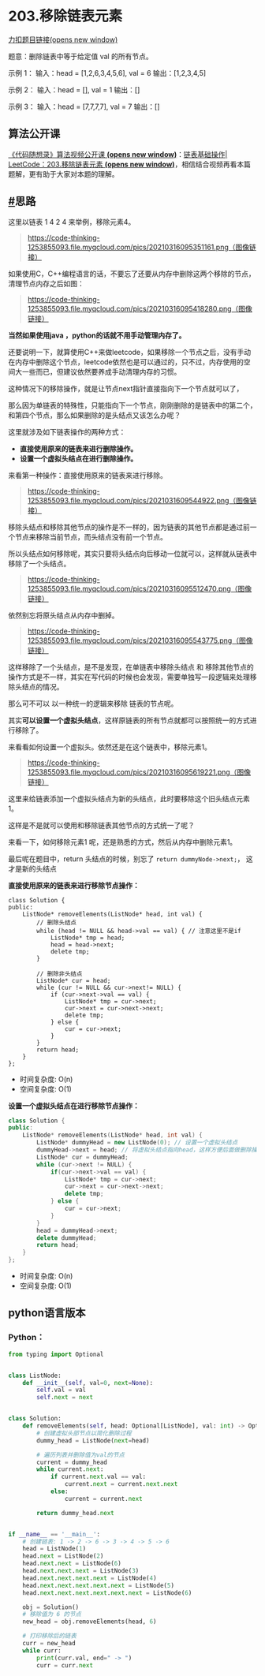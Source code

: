 # 203.移除链表元素

[力扣题目链接(opens new window)](https://leetcode.cn/problems/remove-linked-list-elements/)

题意：删除链表中等于给定值 val 的所有节点。

示例 1： 输入：head = [1,2,6,3,4,5,6], val = 6 输出：[1,2,3,4,5]

示例 2： 输入：head = [], val = 1 输出：[]

示例 3： 输入：head = [7,7,7,7], val = 7 输出：[]

## 算法公开课

[《代码随想录》算法视频公开课 **(opens new window)**](https://programmercarl.com/other/gongkaike.html)：[链表基础操作| LeetCode：203.移除链表元素 **(opens new window)**](https://www.bilibili.com/video/BV18B4y1s7R9)，相信结合视频再看本篇题解，更有助于大家对本题的理解。

## [#](https://programmercarl.com/0203.%E7%A7%BB%E9%99%A4%E9%93%BE%E8%A1%A8%E5%85%83%E7%B4%A0.html#%E6%80%9D%E8%B7%AF)思路

这里以链表 1 4 2 4 来举例，移除元素4。

> https://code-thinking-1253855093.file.myqcloud.com/pics/20210316095351161.png（图像链接）

如果使用C，C++编程语言的话，不要忘了还要从内存中删除这两个移除的节点， 清理节点内存之后如图：

> https://code-thinking-1253855093.file.myqcloud.com/pics/20210316095418280.png（图像链接）


**当然如果使用java ，python的话就不用手动管理内存了。**

还要说明一下，就算使用C++来做leetcode，如果移除一个节点之后，没有手动在内存中删除这个节点，leetcode依然也是可以通过的，只不过，内存使用的空间大一些而已，但建议依然要养成手动清理内存的习惯。

这种情况下的移除操作，就是让节点next指针直接指向下一个节点就可以了，

那么因为单链表的特殊性，只能指向下一个节点，刚刚删除的是链表中的第二个，和第四个节点，那么如果删除的是头结点又该怎么办呢？

这里就涉及如下链表操作的两种方式：

* **直接使用原来的链表来进行删除操作。**
* **设置一个虚拟头结点在进行删除操作。**

来看第一种操作：直接使用原来的链表来进行移除。

> https://code-thinking-1253855093.file.myqcloud.com/pics/2021031609544922.png（图像链接）

移除头结点和移除其他节点的操作是不一样的，因为链表的其他节点都是通过前一个节点来移除当前节点，而头结点没有前一个节点。

所以头结点如何移除呢，其实只要将头结点向后移动一位就可以，这样就从链表中移除了一个头结点。

> https://code-thinking-1253855093.file.myqcloud.com/pics/20210316095512470.png（图像链接）

依然别忘将原头结点从内存中删掉。

> https://code-thinking-1253855093.file.myqcloud.com/pics/20210316095543775.png（图像链接）

这样移除了一个头结点，是不是发现，在单链表中移除头结点 和 移除其他节点的操作方式是不一样，其实在写代码的时候也会发现，需要单独写一段逻辑来处理移除头结点的情况。

那么可不可以 以一种统一的逻辑来移除 链表的节点呢。

其实**可以设置一个虚拟头结点**，这样原链表的所有节点就都可以按照统一的方式进行移除了。

来看看如何设置一个虚拟头。依然还是在这个链表中，移除元素1。

> https://code-thinking-1253855093.file.myqcloud.com/pics/20210316095619221.png（图像链接）

这里来给链表添加一个虚拟头结点为新的头结点，此时要移除这个旧头结点元素1。

这样是不是就可以使用和移除链表其他节点的方式统一了呢？

来看一下，如何移除元素1 呢，还是熟悉的方式，然后从内存中删除元素1。

最后呢在题目中，return 头结点的时候，别忘了 `return dummyNode->next;`， 这才是新的头结点

**直接使用原来的链表来进行移除节点操作：**

```
class Solution {
public:
    ListNode* removeElements(ListNode* head, int val) {
        // 删除头结点
        while (head != NULL && head->val == val) { // 注意这里不是if
            ListNode* tmp = head;
            head = head->next;
            delete tmp;
        }

        // 删除非头结点
        ListNode* cur = head;
        while (cur != NULL && cur->next!= NULL) {
            if (cur->next->val == val) {
                ListNode* tmp = cur->next;
                cur->next = cur->next->next;
                delete tmp;
            } else {
                cur = cur->next;
            }
        }
        return head;
    }
};
```

* 时间复杂度: O(n)
* 空间复杂度: O(1)

**设置一个虚拟头结点在进行移除节点操作：**

```cpp
class Solution {
public:
    ListNode* removeElements(ListNode* head, int val) {
        ListNode* dummyHead = new ListNode(0); // 设置一个虚拟头结点
        dummyHead->next = head; // 将虚拟头结点指向head，这样方便后面做删除操作
        ListNode* cur = dummyHead;
        while (cur->next != NULL) {
            if(cur->next->val == val) {
                ListNode* tmp = cur->next;
                cur->next = cur->next->next;
                delete tmp;
            } else {
                cur = cur->next;
            }
        }
        head = dummyHead->next;
        delete dummyHead;
        return head;
    }
};

```

* 时间复杂度: O(n)
* 空间复杂度: O(1)

## python语言版本

### Python：

```python
from typing import Optional


class ListNode:
    def __init__(self, val=0, next=None):
        self.val = val
        self.next = next


class Solution:
    def removeElements(self, head: Optional[ListNode], val: int) -> Optional[ListNode]:
        # 创建虚拟头部节点以简化删除过程
        dummy_head = ListNode(next=head)

        # 遍历列表并删除值为val的节点
        current = dummy_head
        while current.next:
            if current.next.val == val:
                current.next = current.next.next
            else:
                current = current.next

        return dummy_head.next


if __name__ == '__main__':
    # 创建链表: 1 -> 2 -> 6 -> 3 -> 4 -> 5 -> 6
    head = ListNode(1)
    head.next = ListNode(2)
    head.next.next = ListNode(6)
    head.next.next.next = ListNode(3)
    head.next.next.next.next = ListNode(4)
    head.next.next.next.next.next = ListNode(5)
    head.next.next.next.next.next.next = ListNode(6)

    obj = Solution()
    # 移除值为 6 的节点
    new_head = obj.removeElements(head, 6)

    # 打印移除后的链表
    curr = new_head
    while curr:
        print(curr.val, end=" -> ")
        curr = curr.next

```
